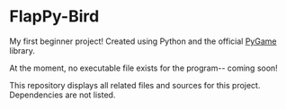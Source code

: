 FlapPy-Bird
===========
My first beginner project! Created using Python and the official [PyGame](https://github.com/pygame/pygame) library.

At the moment, no executable file exists for the program-- coming soon!

This repository displays all related files and sources for this project. Dependencies are not listed.
